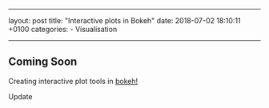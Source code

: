 
---

layout: post
title:  "Interactive plots in Bokeh"
date:   2018-07-02 18:10:11 +0100
categories: 
	- Visualisation

---

## Coming Soon 

Creating interactive plot tools in [bokeh!](https://bokeh.pydata.org/en/latest/docs/gallery.html) 

Update
